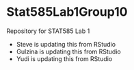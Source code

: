 # Stat585Lab1Group10
Repository for STAT585 Lab 1
- Steve is updating this from RStudio
- Gulzina is updating this from RStudio
- Yudi is updating this from RStudio
